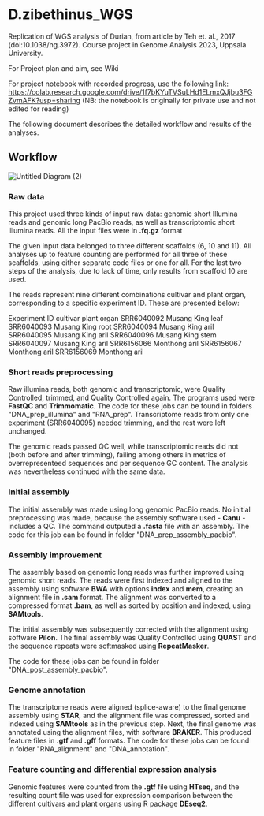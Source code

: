 # D.zibethinus_WGS
Replication of WGS analysis of Durian, from article by Teh et. al., 2017 (doi:10.1038/ng.3972). Course project in Genome Analysis 2023, Uppsala University.

For Project plan and aim, see Wiki

For project notebook with recorded progress, use the following link: https://colab.research.google.com/drive/1f7bKYuTVSuLHd1ELmxQJjbu3FGZvmAFK?usp=sharing (NB: the notebook is originally for private use and not edited for reading)

The following document describes the detailed workflow and results of the analyses.

## Workflow

![Untitled Diagram (2)](https://github.com/Cleiti/D.zibethinus_WGS/assets/52427029/0ad68d07-3566-461c-b2d4-935b4b898c95)

### Raw data

This project used three kinds of input raw data: genomic short Illumina reads and genomic long PacBio reads, as well as transcriptomic short Illumina reads. All the input files were in **.fq.gz** format

The given input data belonged to three different scaffolds (6, 10 and 11). All analyses up to feature counting are performed for all three of these scaffolds, using either separate code files or one for all. For the last two steps of the analysis, due to lack of time, only results from scaffold 10 are used.

The reads represent nine different combinations cultivar and plant organ, corresponding to a specific experiment ID. These are presented below:

Experiment ID cultivar  plant organ
SRR6040092  Musang King leaf
SRR6040093  Musang King root
SRR6040094  Musang King aril
SRR6040095  Musang King aril
SRR6040096  Musang King stem
SRR6040097  Musang King aril
SRR6156066  Monthong  aril
SRR6156067  Monthong  aril
SRR6156069  Monthong  aril

### Short reads preprocessing

Raw illumina reads, both genomic and transcriptomic, were Quality Controlled, trimmed, and Quality Controlled again. The programs used were **FastQC** and **Trimmomatic**. The code for these jobs can be found in folders "DNA_prep_illumina" and "RNA_prep". Transcriptome reads from only one experiment (SRR6040095) needed trimming, and the rest were left unchanged.

The genomic reads passed QC well, while transcriptomic reads did not (both before and after trimming), failing among others in metrics of overrepresenteed sequences and per sequence GC content. The analysis was nevertheless continued with the same data.

### Initial assembly

The initial assembly was made using long genomic PacBio reads. No initial preprocessing was made, because the assembly software used - **Canu** - includes a QC. The command outputed a **.fasta** file with an assembly. The code for this job can be found in folder "DNA_prep_assembly_pacbio".

### Assembly improvement

The assembly based on genomic long reads was further improved using genomic short reads. The reads were first indexed and aligned to the assembly using software **BWA** with options **index** and **mem**, creating an alignment file in **.sam** format. The alignment was converted to a compressed format **.bam**, as well as sorted by position and indexed, using **SAMtools**.

The initial assembly was subsequently corrected with the alignment using software **Pilon**. The final assembly was Quality Controlled using **QUAST** and the sequence repeats were softmasked using **RepeatMasker**.

The code for these jobs can be found in folder "DNA_post_assembly_pacbio".

### Genome annotation

The transcriptome reads were aligned (splice-aware) to the final genome assembly using **STAR**, and the alignment file was compressed, sorted and indexed using **SAMtools** as in the previous step. Next, the final genome was annotated using the alignment files, with software **BRAKER**. This produced feature files in **.gtf** and **.gff** formats. The code for these jobs can be found in folder "RNA_alignment" and "DNA_annotation". 

### Feature counting and differential expression analysis

Genomic features were counted from the **.gtf** file using **HTseq**, and the resulting count file was used for expression comparison between the different cultivars and plant organs using R package **DEseq2**. 


